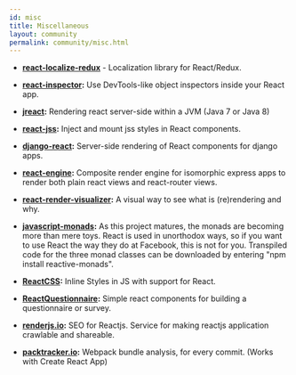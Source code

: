 ```yaml
---
id: misc
title: Miscellaneous
layout: community
permalink: community/misc.html
---
```


* **[react-localize-redux](https://github.com/ryandrewjohnson/react-localize-redux)** - Localization library for React/Redux.

* **[react-inspector](https://github.com/xyc/react-inspector):** Use DevTools-like object inspectors inside your React app.
* **[jreact](https://github.com/KnisterPeter/jreact):** Rendering react server-side within a JVM (Java 7 or Java 8)
* **[react-jss](https://github.com/jsstyles/react-jss):** Inject and mount jss styles in React components.
* **[django-react](https://github.com/markfinger/django-react):** Server-side rendering of React components for django apps.
* **[react-engine](https://github.com/paypal/react-engine):** Composite render engine for isomorphic express apps to render both plain react views and react-router views.
* **[react-render-visualizer](https://github.com/redsunsoft/react-render-visualizer):** A visual way to see what is (re)rendering and why.
* **[javascript-monads](https://github.com/dschalk/javascript-monads):** As this project matures, the monads are becoming more than mere toys. React is used in unorthodox ways, so if you want to use React the way they do at Facebook, this is not for you. Transpiled code for the three monad classes can be downloaded by entering "npm install reactive-monads".
* **[ReactCSS](http://reactcss.com/):** Inline Styles in JS with support for React.
* **[ReactQuestionnaire](https://github.com/kouryuu/react-questionnaire):** Simple react components for building a questionnaire or survey.
* **[renderjs.io](https://renderjs.io/):** SEO for Reactjs. Service for making reactjs application crawlable and shareable.
* **[packtracker.io](https://packtracker.io):** Webpack bundle analysis, for every commit. (Works with Create React App)
